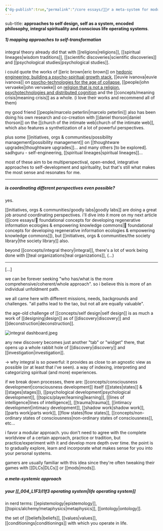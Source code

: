 ```yaml
---
{"dg-publish":true,"permalink":"/core essays/🧘🏻‍♂️ a meta-system for modular self-development & interoperability across philosophies, methodologies and perspectives/","tags":["🌱"],"created":"2023-12-14T12:54:40.894-03:00","updated":"2024-06-20T17:03:18.223-03:00"}
---
```


sub-title: **approaches to self design, self as a system, encoded philosophy, integral spirituality and conscious life operating systems**.

##### 1) mapping approaches to self-transformation

integral theory already did that with [[religions\|religions]], [[spiritual lineages\|wisdom traditions]], [[scientific discoveries\|scientific discoveries]] and [[psychological studies\|psychological studies]].

i could quote the works of [[eric brown\|eric brown]] on [hedonic engineering: building a psycho-spiritual growth stack](https://seriousplay.substack.com/p/hedonic-engineering), [[euvie ivanova\|euvie ivanova]] on [psycho-technologies for the age of collapse](https://euvieivanova.substack.com/p/psycho-technologies-for-the-age-of), [[people/john vervaeke\|john vervaeke]] on [religion that is not a religion](https://www.youtube.com/@johnvervaeke), [psychotechnologies and distributed cognition](https://www.youtube.com/watch?v=237-jbJfleY) and the [[concepts/meaning crisis\|meaning crisis]] as a whole. (i love their works and recommend all of them)

my good friend [[people/marcelo peterlini\|marcelo peterlini]] also has been doing his own research and co-creation with [[daniel thorson\|daniel thorson]] on the [[church of the intimate web\|church of the intimate web]], which also features a synthetization of a lot of powerful perspectives.

plus some [[initiatives, orgs & communities/possibility management\|possibility management]] on [[thoughtware upgrades\|thoughtware upgrades]]... and many others [to be explored]. sadhguru - self-engineering, [[spiritual lineages\|spiritual lineages]]...

most of these aim to be multiperspectival, open-ended, integrative approaches to self-development and spirituality, but that's still what makes the most sense and resonates for me.

---

##### is coordinating different perspectives even possible?

yes.

[[initiatives, orgs & communities/goodly labs\|goodly labs]] are doing a great job around coordinating perspectives. i'll dive into it more on my next article ([[core essays/💭 foundational concepts for developing regenerative information ecologies & empowering knowledge commons\|💭 foundational concepts for developing regenerative information ecologies & empowering knowledge commons]]), but [[initiatives, orgs & communities/the society library\|the society library]] also.

beyond [[concepts/integral theory\|integral]], there's a lot of work being done with [[teal organizations\|teal organizations]], (...)

---

[...]

we can be forever seeking "who has/what is the more comprehensive/coherent/whole approach". so i believe this is more of an individual unfoldment path.

we all came here with different missions, needs, backgrounds and challenges. "all paths lead to the tao, but not all are equally valuable".

the age-old challenge of [[concepts/self design\|self design]] is as much a work of [[designing\|design]] as of [[discovery\|discovery]] and [[deconstruction\|deconstruction]].

![integral dashboard.jpeg](/img/user/images/interfaces%20&%20designs/integral%20dashboard.jpeg)

any new discovery becomes just another "tab" or "widget" there, that opens up a whole rabbit hole of [[discovery\|discovery]] and [[investigation\|investigation]].

-> why integral is so powerful: it provides as close to an agnostic view as possible (or at least that i've seen). a way of indexing, interpreting and categorizing spiritual (and more) experiences.

if we break down processes, there are: [[concepts/consciousness development\|consciousness development]] itself ([[states\|states]] & [[stages\|stages]]), [[psychological development\|psychological development]], [[topics/player/learning\|learning]], [[lines of intelligence\|lines of intelligence]], [[trauma\|trauma]], [[intimacy development\|intimacy development]], [[shadow work\|shadow work]], [[parts work\|parts work]], [[flow states\|flow states]], [[concepts/non-ordinary states of consciousness\|non-ordinary states of consciousness]], etc...

i favor a modular approach. you don't need to agree with the complete worldview of a certain approach, practice or tradition, but practice/experiment with it and develop more depth over time. the point is to gradually explore, learn and incorporate what makes sense for you into your personal systems.

gamers are usually familiar with this idea since they're often tweaking their games with [[DLCs\|DLCs]] or [[mods\|mods]].

##### a meta-systemic approach


##### your [[_004_L1F3/l1f3 operating system\|life operating system]]

in nerd terms: [[epistemology\|epistemology]], [[topics/alchemy/metaphysics\|metaphysics]], [[ontology\|ontology]].

the set of [[beliefs\|beliefs]], [[values\|values]], [[conditionings\|conditionings]] with which you operate in life.

